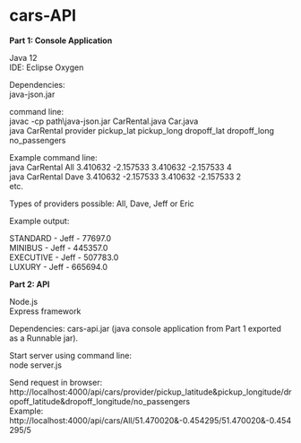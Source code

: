# cars-API

**Part 1: Console Application** 

Java 12  
IDE: Eclipse Oxygen  

Dependencies:  
java-json.jar  

command line:   
javac -cp path\java-json.jar CarRental.java Car.java   
java CarRental provider pickup_lat pickup_long dropoff_lat dropoff_long no_passengers  

Example command line:   
java CarRental All 3.410632 -2.157533 3.410632 -2.157533 4  
java CarRental Dave 3.410632 -2.157533 3.410632 -2.157533 2    
etc.    

Types of providers possible: All, Dave, Jeff or Eric   

Example output:   
  
STANDARD - Jeff - 77697.0  
MINIBUS - Jeff - 445357.0  
EXECUTIVE - Jeff - 507783.0  
LUXURY - Jeff - 665694.0  

**Part 2: API**  

Node.js  
Express framework  
  
Dependencies:
cars-api.jar  (java console application from Part 1 exported as a Runnable jar). 

Start server using command line:  
node server.js 

Send request in browser: 
http://localhost:4000/api/cars/provider/pickup_latitude&pickup_longitude/dropoff_latitude&dropoff_longitude/no_passengers  
Example:  
http://localhost:4000/api/cars/All/51.470020&-0.454295/51.470020&-0.454295/5
  
